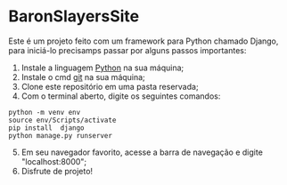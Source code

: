 # BaronSlayersSite
  Este é um projeto feito com um framework para Python chamado Django, para iniciá-lo precisamps passar por alguns passos importantes:
  1. Instale a linguagem [Python](https://www.python.org/) na sua máquina;
  2. Instale  o cmd [git](https://git-scm.com/download/win) na sua máquina;
  3. Clone este repositório em uma pasta reservada;
  4. Com o terminal aberto, digite os seguintes comandos:
  ```
  python -m venv env
  source env/Scripts/activate
  pip install  django
  python manage.py runserver
 
  ```
  5. Em seu navegador favorito, acesse a barra de navegação e digite "localhost:8000";
  6. Disfrute de projeto!
  
